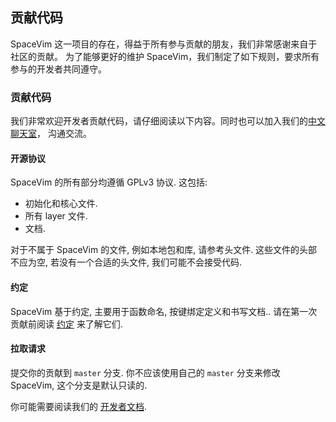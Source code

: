 <!-- Copyright (c) 2016-2022 Wang Shidong & Contributors -->
<!-- Author: Wang Shidong < wsdjeg@outlook.com > -->
<!-- URL: https://spacevim.org -->
<!-- License: GPLv3 -->

## 贡献代码

SpaceVim 这一项目的存在，得益于所有参与贡献的朋友，我们非常感谢来自于社区的贡献。
为了能够更好的维护 SpaceVim，我们制定了如下规则，要求所有参与的开发者共同遵守。

### 贡献代码

我们非常欢迎开发者贡献代码，请仔细阅读以下内容。同时也可以加入我们的[中文聊天室](https://gitter.im/SpaceVim/cn)，
沟通交流。


#### 开源协议

SpaceVim 的所有部分均遵循 GPLv3 协议. 这包括:

- 初始化和核心文件.
- 所有 layer 文件.
- 文档.

对于不属于 SpaceVim 的文件, 例如本地包和库, 请参考头文件.
这些文件的头部不应为空, 若没有一个合适的头文件, 我们可能不会接受代码.

#### 约定

SpaceVim 基于约定, 主要用于函数命名, 按键绑定定义和书写文档..
请在第一次贡献前阅读 [约定](https://spacevim.org/cn/conventions/) 来了解它们.

#### 拉取请求

提交你的贡献到 `master` 分支. 你不应该使用自己的 `master` 分支来修改 SpaceVim,
这个分支是默认只读的.

你可能需要阅读我们的 [开发者文档](https://spacevim.org/cn/development/).
